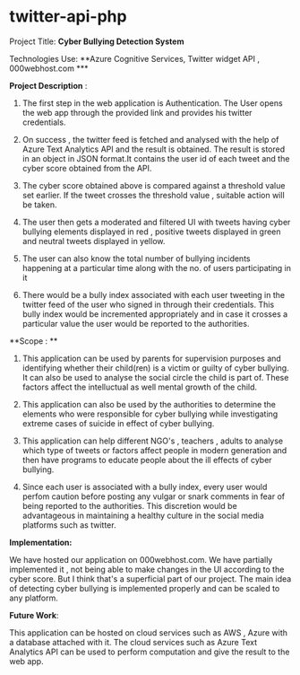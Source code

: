 # twitter-api-php

Project Title: **Cyber Bullying Detection System**

Technologies Use: **Azure Cognitive Services, Twitter widget API , 000webhost.com ***

**Project Description** :

1. The first step in the web application is Authentication.
   The User opens the web app through the provided link and provides his twitter credentials. 

2. On success , the twitter feed is fetched and  analysed with the help of Azure Text Analytics API and the result is obtained.
   The result is stored in an object in JSON format.It contains the user id of each tweet and the cyber score obtained from the API.
   
3. The cyber score obtained above is compared against a threshold value set earlier. If the tweet crosses the threshold value , 
   suitable action will be taken.
 
4. The user then gets a moderated and filtered UI with tweets having cyber bullying elements displayed in red , positive tweets displayed in 
   green and neutral tweets displayed in yellow.

5. The user can also know the total number of bullying incidents happening at a particular time along with the no. of users participating in it

6. There would be a bully index associated with each user tweeting in the twitter feed of the user who signed in through their credentials. This bully index would be incremented appropriately and in case it crosses a particular value the user would be reported to the authorities.


**Scope : **

1. This application can be used by parents for supervision purposes and identifying whether their child(ren) is a victim or guilty of cyber bullying. It can also be used to analyse the social circle the child is part of. These factors affect the intelluctual as well mental growth of the child.

2. This application can also be used by the authorities to determine the elements who were responsible for cyber bullying while investigating extreme cases of suicide in effect of cyber bullying.

3. This application can help different NGO's , teachers , adults to analyse which type of tweets or factors affect people in modern generation and then have programs to educate people about the ill effects of cyber bullying.

4. Since each user is associated with a bully index, every user would perfom caution before posting any vulgar or snark comments in fear of being reported to the authorities. This discretion would be advantageous in maintaining a healthy culture in the social media platforms such as twitter.

**Implementation:**

We have hosted our application on 000webhost.com. We have partially implemented it , not being able to make changes in the UI according to the cyber score. But I think that's a superficial part of our project. The main idea of detecting cyber bullying is implemented properly and can be scaled to any platform.

**Future Work**:

This application can be hosted on cloud services such as AWS , Azure with a database attached with it. The cloud services such as Azure Text Analytics API can be used to perform computation and give the result to the web app.
